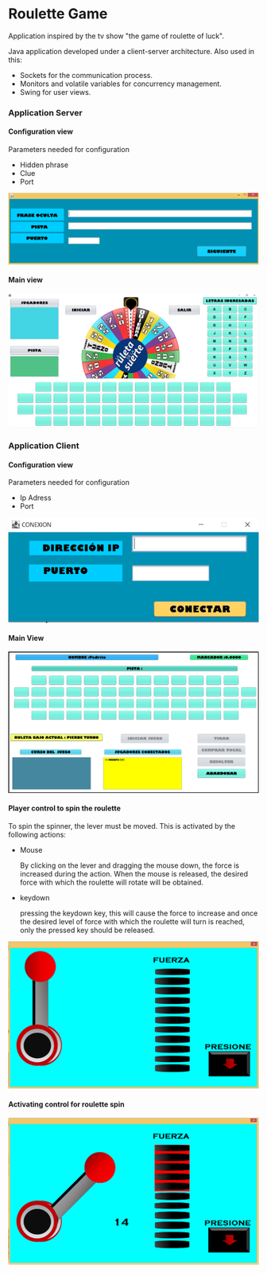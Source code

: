 # Roulette Game
Application inspired by the tv show "the game of roulette of luck".

Java application developed under a client-server architecture. Also used in this:
* Sockets for the communication process.
* Monitors and volatile variables for concurrency management.
* Swing for user views.

### Application Server

#### Configuration view 
Parameters needed for configuration
* Hidden phrase
* Clue
* Port

![img](https://github.com/GILLMtz/RouletteGame/blob/main/media/configurationServerApplication.png?raw=true)

#### Main view
![img](https://github.com/GILLMtz/RouletteGame/blob/main/media/mainViewServerApplication.png?raw=true)



### Application Client

#### Configuration view
Parameters needed for configuration
* Ip Adress
* Port


![img](https://github.com/GILLMtz/RouletteGame/blob/main/media/configurationClientApplication.png?raw=true)

#### Main View
![img](https://github.com/GILLMtz/RouletteGame/blob/main/media/mainViewClientApplication.png?raw=true)

#### Player control to spin the roulette
To spin the spinner, the lever must be moved. This is activated by the following actions:

* Mouse

    By clicking on the lever and dragging the mouse down, the force is increased during the action. When the mouse is released, the desired force with which the roulette will rotate will be obtained.

* keydown 

    pressing the keydown key, this will cause the force to increase and once the desired level of force with which the roulette will turn is reached, only the pressed key should be released.


![img](https://github.com/GILLMtz/RouletteGame/blob/main/media/controller1ClientApplication.png?raw=true)

#### Activating control for roulette spin
![img](https://github.com/GILLMtz/RouletteGame/blob/main/media/controller2ClientApplication.png?raw=true)